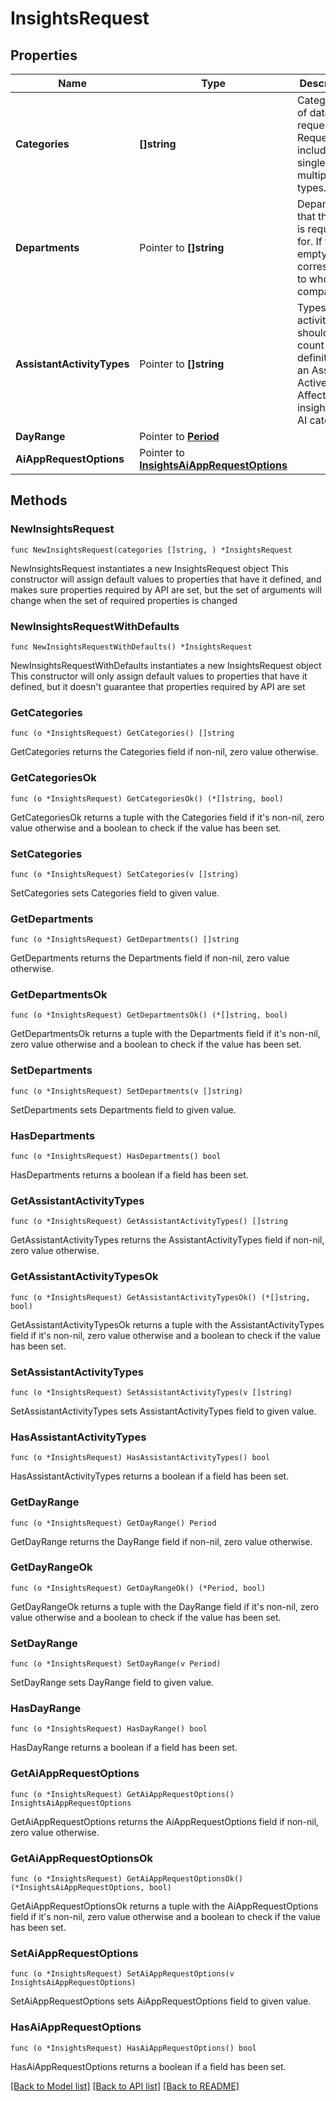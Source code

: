 # InsightsRequest

## Properties

Name | Type | Description | Notes
------------ | ------------- | ------------- | -------------
**Categories** | **[]string** | Categories of data requested. Request can include single or multiple types. | 
**Departments** | Pointer to **[]string** | Departments that the data is requested for. If the empty, corresponds to whole company. | [optional] 
**AssistantActivityTypes** | Pointer to **[]string** | Types of activity that should count in the definition of an Assistant Active User. Affects only insights for AI category. | [optional] 
**DayRange** | Pointer to [**Period**](Period.md) |  | [optional] 
**AiAppRequestOptions** | Pointer to [**InsightsAiAppRequestOptions**](InsightsAiAppRequestOptions.md) |  | [optional] 

## Methods

### NewInsightsRequest

`func NewInsightsRequest(categories []string, ) *InsightsRequest`

NewInsightsRequest instantiates a new InsightsRequest object
This constructor will assign default values to properties that have it defined,
and makes sure properties required by API are set, but the set of arguments
will change when the set of required properties is changed

### NewInsightsRequestWithDefaults

`func NewInsightsRequestWithDefaults() *InsightsRequest`

NewInsightsRequestWithDefaults instantiates a new InsightsRequest object
This constructor will only assign default values to properties that have it defined,
but it doesn't guarantee that properties required by API are set

### GetCategories

`func (o *InsightsRequest) GetCategories() []string`

GetCategories returns the Categories field if non-nil, zero value otherwise.

### GetCategoriesOk

`func (o *InsightsRequest) GetCategoriesOk() (*[]string, bool)`

GetCategoriesOk returns a tuple with the Categories field if it's non-nil, zero value otherwise
and a boolean to check if the value has been set.

### SetCategories

`func (o *InsightsRequest) SetCategories(v []string)`

SetCategories sets Categories field to given value.


### GetDepartments

`func (o *InsightsRequest) GetDepartments() []string`

GetDepartments returns the Departments field if non-nil, zero value otherwise.

### GetDepartmentsOk

`func (o *InsightsRequest) GetDepartmentsOk() (*[]string, bool)`

GetDepartmentsOk returns a tuple with the Departments field if it's non-nil, zero value otherwise
and a boolean to check if the value has been set.

### SetDepartments

`func (o *InsightsRequest) SetDepartments(v []string)`

SetDepartments sets Departments field to given value.

### HasDepartments

`func (o *InsightsRequest) HasDepartments() bool`

HasDepartments returns a boolean if a field has been set.

### GetAssistantActivityTypes

`func (o *InsightsRequest) GetAssistantActivityTypes() []string`

GetAssistantActivityTypes returns the AssistantActivityTypes field if non-nil, zero value otherwise.

### GetAssistantActivityTypesOk

`func (o *InsightsRequest) GetAssistantActivityTypesOk() (*[]string, bool)`

GetAssistantActivityTypesOk returns a tuple with the AssistantActivityTypes field if it's non-nil, zero value otherwise
and a boolean to check if the value has been set.

### SetAssistantActivityTypes

`func (o *InsightsRequest) SetAssistantActivityTypes(v []string)`

SetAssistantActivityTypes sets AssistantActivityTypes field to given value.

### HasAssistantActivityTypes

`func (o *InsightsRequest) HasAssistantActivityTypes() bool`

HasAssistantActivityTypes returns a boolean if a field has been set.

### GetDayRange

`func (o *InsightsRequest) GetDayRange() Period`

GetDayRange returns the DayRange field if non-nil, zero value otherwise.

### GetDayRangeOk

`func (o *InsightsRequest) GetDayRangeOk() (*Period, bool)`

GetDayRangeOk returns a tuple with the DayRange field if it's non-nil, zero value otherwise
and a boolean to check if the value has been set.

### SetDayRange

`func (o *InsightsRequest) SetDayRange(v Period)`

SetDayRange sets DayRange field to given value.

### HasDayRange

`func (o *InsightsRequest) HasDayRange() bool`

HasDayRange returns a boolean if a field has been set.

### GetAiAppRequestOptions

`func (o *InsightsRequest) GetAiAppRequestOptions() InsightsAiAppRequestOptions`

GetAiAppRequestOptions returns the AiAppRequestOptions field if non-nil, zero value otherwise.

### GetAiAppRequestOptionsOk

`func (o *InsightsRequest) GetAiAppRequestOptionsOk() (*InsightsAiAppRequestOptions, bool)`

GetAiAppRequestOptionsOk returns a tuple with the AiAppRequestOptions field if it's non-nil, zero value otherwise
and a boolean to check if the value has been set.

### SetAiAppRequestOptions

`func (o *InsightsRequest) SetAiAppRequestOptions(v InsightsAiAppRequestOptions)`

SetAiAppRequestOptions sets AiAppRequestOptions field to given value.

### HasAiAppRequestOptions

`func (o *InsightsRequest) HasAiAppRequestOptions() bool`

HasAiAppRequestOptions returns a boolean if a field has been set.


[[Back to Model list]](../README.md#documentation-for-models) [[Back to API list]](../README.md#documentation-for-api-endpoints) [[Back to README]](../README.md)


